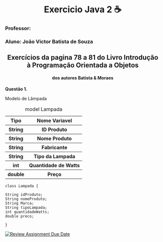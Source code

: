 <h1 align="center"> Exercicio Java 2 ☕ </h1>
<h3>Professor:</h3>
<h3>Aluno: João Victor Batista de Souza</h3>

<h2 align="center">Exercícios da pagina 78 a 81 do Livro Introdução à Programação Orientada a Objetos</h2>
<h4 align="center">dos autores Batista & Moraes</h4>

<p><b>Questão 1.</b></p>
<p>Modelo de Lâmpada</p>

<table>
<caption>model Lampada</caption>
<thead>
    <tr>
      <th>Tipo</th>
      <th>Nome Variavel</th>
    </tr>
</thead>
<tbody>
  <tr>
    <th>String</th>
    <th>ID Produto</th>
  </tr>
  <tr>
    <th>String</th>
    <th>Nome Produto</th>
  </tr>
  <tr>
    <th>String</th>
    <th>Fabricante</th></th>
  </tr>
  <tr>
    <th>String</th>
    <th>Tipo da Lampada</th>
  </tr>
  <tr>
    <th>int</th>
    <th>Quantidade de Watts</th>
  </tr>
  <tr>
    <th>double</th>
    <th>Preço</th>
  </tr>  
</tbody>
</table>

```
class Lampada {

String idProduto;
String nomeProduto;
String Marca;
String tipoLampada;
int quantidadeWatts;
double preco;

}
```






[![Review Assignment Due Date](https://classroom.github.com/assets/deadline-readme-button-22041afd0340ce965d47ae6ef1cefeee28c7c493a6346c4f15d667ab976d596c.svg)](https://classroom.github.com/a/4j22Em04)
